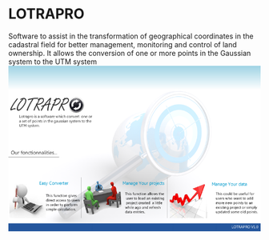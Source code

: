 # LOTRAPRO
Software to assist in the transformation of geographical coordinates in the cadastral field for better management, monitoring and control of land ownership. It allows the conversion of one or more points in the Gaussian system to the UTM system
![Project overview](images/start.png)
